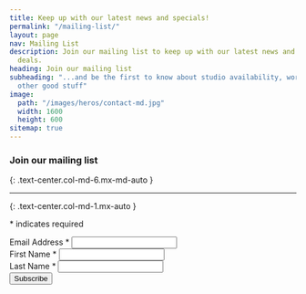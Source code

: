 ```yaml
---
title: Keep up with our latest news and specials!
permalink: "/mailing-list/"
layout: page
nav: Mailing List
description: Join our mailing list to keep up with our latest news and access specials
  deals.
heading: Join our mailing list
subheading: "...and be the first to know about studio availability, worshops, and
  other good stuff"
image:
  path: "/images/heros/contact-md.jpg"
  width: 1600
  height: 600
sitemap: true
---
```


### Join our mailing list
{: .text-center.col-md-6.mx-md-auto }

---
{: .text-center.col-md-1.mx-auto }

<div class="col-md-8 mx-md-auto">

<!-- Begin Mailchimp Signup Form -->
<div id="mc_embed_signup">
<form action="https://deskandstudio.us16.list-manage.com/subscribe/post?u=d0e4c867dec811a28e6e98606&amp;id=1aa582eba0" method="post" id="mc-embedded-subscribe-form" name="mc-embedded-subscribe-form" class="validate" target="_blank" novalidate>
    <div id="mc_embed_signup_scroll">
  <!-- <h2>Subscribe</h2> -->
<div class="indicates-required"><p><span class="asterisk">*</span> indicates required</p></div>
<div class="form-group">
  <label for="mce-EMAIL">Email Address  <span class="asterisk">*</span>
</label>
  <input type="email" value="" name="EMAIL" class="required email form-control" id="mce-EMAIL">
</div>
<div class="form-group">
  <label for="mce-FNAME">First Name  <span class="asterisk">*</span>
</label>
  <input type="text" value="" name="FNAME" class="required form-control" id="mce-FNAME">
</div>
<div class="form-group">
  <label for="mce-LNAME">Last Name  <span class="asterisk">*</span>
</label>
  <input type="text" value="" name="LNAME" class="required form-control" id="mce-LNAME">
</div>
  <div id="mce-responses" class="clear">
    <div class="response" id="mce-error-response" style="display:none"></div>
    <div class="response" id="mce-success-response" style="display:none"></div>
  </div>    <!-- real people should not fill this in and expect good things - do not remove this or risk form bot signups -->
    <div style="position: absolute; left: -5000px;" aria-hidden="true"><input type="text" name="b_d0e4c867dec811a28e6e98606_1aa582eba0" tabindex="-1" value=""></div>
    <div class="clear"><input type="submit" value="Subscribe" name="subscribe" id="mc-embedded-subscribe" class="button btn btn-primary"></div>
    </div>
</form>
</div>

<!--End mc_embed_signup-->

</div>
